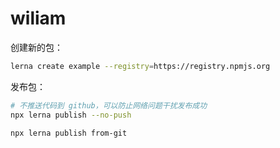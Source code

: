 # wiliam

创建新的包：

```bash
lerna create example --registry=https://registry.npmjs.org
```

发布包：

```bash
# 不推送代码到 github，可以防止网络问题干扰发布成功
npx lerna publish --no-push

npx lerna publish from-git
```